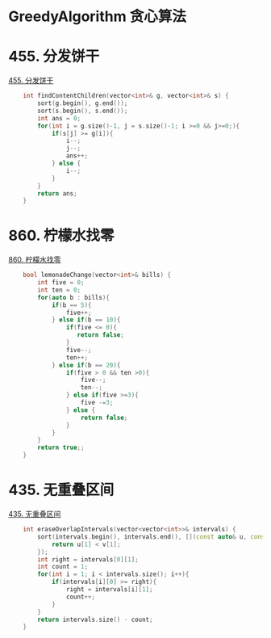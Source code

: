 # GreedyAlgorithm 贪心算法

# 455. 分发饼干

[455. 分发饼干](https://leetcode.cn/problems/assign-cookies)

```C++
    int findContentChildren(vector<int>& g, vector<int>& s) {
        sort(g.begin(), g.end());
        sort(s.begin(), s.end());
        int ans = 0;
        for(int i = g.size()-1, j = s.size()-1; i >=0 && j>=0;){
            if(s[j] >= g[i]){
                i--;
                j--;
                ans++;
            } else {
                i--;
            }
        }
        return ans;
    }
```
# 860. 柠檬水找零
[860. 柠檬水找零](https://leetcode.cn/problems/lemonade-change/description/)
```C++
    bool lemonadeChange(vector<int>& bills) {
        int five = 0;
        int ten = 0;
        for(auto b : bills){
            if(b == 5){
                five++;
            } else if(b == 10){
                if(five <= 0){
                   return false; 
                }
                five--;
                ten++;
            } else if(b == 20){
                if(five > 0 && ten >0){
                    five--;
                    ten--;
                } else if(five >=3){
                    five -=3;
                } else {
                    return false;
                }
            }
        }
        return true;;
    }
```

# 435. 无重叠区间
[435. 无重叠区间](https://leetcode.cn/problems/non-overlapping-intervals)

```C++
    int eraseOverlapIntervals(vector<vector<int>>& intervals) {
        sort(intervals.begin(), intervals.end(), [](const auto& u, const auto& v)->bool {
            return u[1] < v[1];
        });
        int right = intervals[0][1];
        int count = 1;
        for(int i = 1; i < intervals.size(); i++){
            if(intervals[i][0] >= right){
                right = intervals[i][1];
                count++;
            }
        }
        return intervals.size() - count; 
    }
```